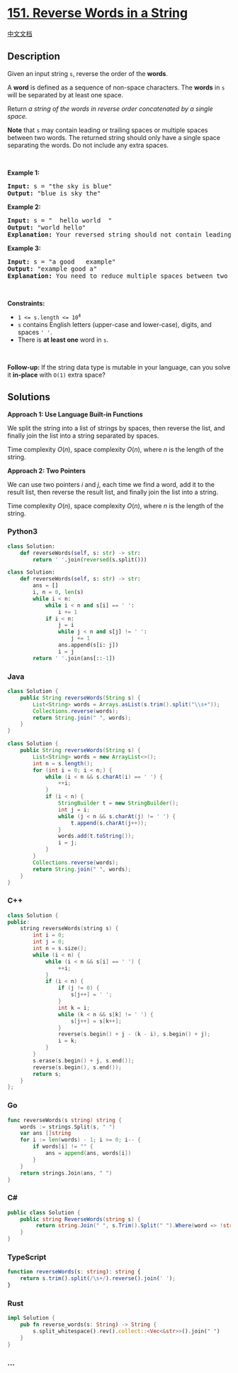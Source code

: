 # [151. Reverse Words in a String](https://leetcode.com/problems/reverse-words-in-a-string)

[中文文档](/solution/0100-0199/0151.Reverse%20Words%20in%20a%20String/README.md)

## Description

<p>Given an input string <code>s</code>, reverse the order of the <strong>words</strong>.</p>

<p>A <strong>word</strong> is defined as a sequence of non-space characters. The <strong>words</strong> in <code>s</code> will be separated by at least one space.</p>

<p>Return <em>a string of the words in reverse order concatenated by a single space.</em></p>

<p><b>Note</b> that <code>s</code> may contain leading or trailing spaces or multiple spaces between two words. The returned string should only have a single space separating the words. Do not include any extra spaces.</p>

<p>&nbsp;</p>
<p><strong class="example">Example 1:</strong></p>

<pre>
<strong>Input:</strong> s = &quot;the sky is blue&quot;
<strong>Output:</strong> &quot;blue is sky the&quot;
</pre>

<p><strong class="example">Example 2:</strong></p>

<pre>
<strong>Input:</strong> s = &quot;  hello world  &quot;
<strong>Output:</strong> &quot;world hello&quot;
<strong>Explanation:</strong> Your reversed string should not contain leading or trailing spaces.
</pre>

<p><strong class="example">Example 3:</strong></p>

<pre>
<strong>Input:</strong> s = &quot;a good   example&quot;
<strong>Output:</strong> &quot;example good a&quot;
<strong>Explanation:</strong> You need to reduce multiple spaces between two words to a single space in the reversed string.
</pre>

<p>&nbsp;</p>
<p><strong>Constraints:</strong></p>

<ul>
	<li><code>1 &lt;= s.length &lt;= 10<sup>4</sup></code></li>
	<li><code>s</code> contains English letters (upper-case and lower-case), digits, and spaces <code>&#39; &#39;</code>.</li>
	<li>There is <strong>at least one</strong> word in <code>s</code>.</li>
</ul>

<p>&nbsp;</p>
<p><b data-stringify-type="bold">Follow-up:&nbsp;</b>If the string data type is mutable in your language, can&nbsp;you solve it&nbsp;<b data-stringify-type="bold">in-place</b>&nbsp;with&nbsp;<code data-stringify-type="code">O(1)</code>&nbsp;extra space?</p>

## Solutions

**Approach 1: Use Language Built-in Functions**

We split the string into a list of strings by spaces, then reverse the list, and finally join the list into a string separated by spaces.

Time complexity $O(n)$, space complexity $O(n)$, where $n$ is the length of the string.

**Approach 2: Two Pointers**

We can use two pointers $i$ and $j$, each time we find a word, add it to the result list, then reverse the result list, and finally join the list into a string.

Time complexity $O(n)$, space complexity $O(n)$, where $n$ is the length of the string.

<!-- tabs:start -->

### **Python3**

```python
class Solution:
    def reverseWords(self, s: str) -> str:
        return ' '.join(reversed(s.split()))
```

```python
class Solution:
    def reverseWords(self, s: str) -> str:
        ans = []
        i, n = 0, len(s)
        while i < n:
            while i < n and s[i] == ' ':
                i += 1
            if i < n:
                j = i
                while j < n and s[j] != ' ':
                    j += 1
                ans.append(s[i: j])
                i = j
        return ' '.join(ans[::-1])
```

### **Java**

```java
class Solution {
    public String reverseWords(String s) {
        List<String> words = Arrays.asList(s.trim().split("\\s+"));
        Collections.reverse(words);
        return String.join(" ", words);
    }
}
```

```java
class Solution {
    public String reverseWords(String s) {
        List<String> words = new ArrayList<>();
        int n = s.length();
        for (int i = 0; i < n;) {
            while (i < n && s.charAt(i) == ' ') {
                ++i;
            }
            if (i < n) {
                StringBuilder t = new StringBuilder();
                int j = i;
                while (j < n && s.charAt(j) != ' ') {
                    t.append(s.charAt(j++));
                }
                words.add(t.toString());
                i = j;
            }
        }
        Collections.reverse(words);
        return String.join(" ", words);
    }
}
```

### **C++**

```cpp
class Solution {
public:
    string reverseWords(string s) {
        int i = 0;
        int j = 0;
        int n = s.size();
        while (i < n) {
            while (i < n && s[i] == ' ') {
                ++i;
            }
            if (i < n) {
                if (j != 0) {
                    s[j++] = ' ';
                }
                int k = i;
                while (k < n && s[k] != ' ') {
                    s[j++] = s[k++];
                }
                reverse(s.begin() + j - (k - i), s.begin() + j);
                i = k;
            }
        }
        s.erase(s.begin() + j, s.end());
        reverse(s.begin(), s.end());
        return s;
    }
};
```

### **Go**

```go
func reverseWords(s string) string {
	words := strings.Split(s, " ")
	var ans []string
	for i := len(words) - 1; i >= 0; i-- {
		if words[i] != "" {
			ans = append(ans, words[i])
		}
	}
	return strings.Join(ans, " ")
}
```

### **C#**

```cs
public class Solution {
    public string ReverseWords(string s) {
         return string.Join(" ", s.Trim().Split(" ").Where(word => !string.IsNullOrEmpty(word) && !string.IsNullOrEmpty(word.Trim())).Reverse());
    }
}
```

### **TypeScript**

```ts
function reverseWords(s: string): string {
    return s.trim().split(/\s+/).reverse().join(' ');
}
```

### **Rust**

```rust
impl Solution {
    pub fn reverse_words(s: String) -> String {
        s.split_whitespace().rev().collect::<Vec<&str>>().join(" ")
    }
}
```

### **...**

```

```

<!-- tabs:end -->
